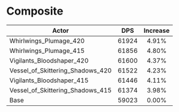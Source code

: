 # Composite
| Actor | DPS | Increase |
|---|:---:|:---:|
|Whirlwings_Plumage_420|61924|4.91%|
|Whirlwings_Plumage_415|61856|4.80%|
|Vigilants_Bloodshaper_420|61600|4.37%|
|Vessel_of_Skittering_Shadows_420|61522|4.23%|
|Vigilants_Bloodshaper_415|61446|4.11%|
|Vessel_of_Skittering_Shadows_415|61374|3.98%|
|Base|59023|0.00%|
